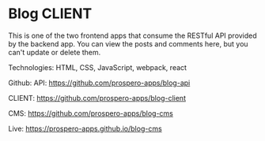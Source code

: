 # Blog CLIENT

This is one of the two frontend apps that consume the RESTful API provided by the backend app. You can view the posts and comments here, but you can't update or delete them.

Technologies: HTML, CSS, JavaScript, webpack, react

Github: 
API:
https://github.com/prospero-apps/blog-api 

CLIENT:
https://github.com/prospero-apps/blog-client 

CMS:
https://github.com/prospero-apps/blog-cms 


Live: https://prospero-apps.github.io/blog-cms